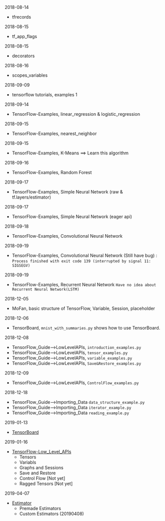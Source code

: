 2018-08-14 
* tfrecords

2018-08-15 
* tf_app_flags

2018-08-15 
* decorators

2018-08-16
* scopes_variables

2018-09-09 
* tensorflow tutorials, examples 1

2018-09-14
* TensorFlow-Examples, linear_regression & logistic_regression

2018-09-15
* TensorFlow-Examples, nearest_neighbor

2018-09-15
* TensorFlow-Examples, K-Means ==> Learn this algorithm

2018-09-16
* TensorFlow-Examples, Random Forest

2018-09-17
* TensorFlow-Examples, Simple Neural Network (raw & tf.layers/estimator)

2018-09-17
* TensorFlow-Examples, Simple Neural Network (eager api)

2018-09-18
* TensorFlow-Examples, Convolutional Neural Network

2018-09-19 
* TensorFlow-Examples, Convolutional Neural Network (Still have bug) :
`Process finished with exit code 139 (interrupted by signal 11: SIGSEGV)`

2018-09-19 
* TensorFlow-Examples, Recurrent Neural Network `Have no idea about Recurrent Neural Network(LSTM)`

2018-12-05 
* MoFan, basic structure of TensorFlow, Variable, Session, placeholder

2018-12-06  
* TensorBoard, `mnist_with_summaries.py` shows how to use TensorBoard.

2018-12-08
* TensorFlow_Guide-->LowLevelAPIs, `introduction_examples.py`  <br />
* TensorFlow_Guide-->LowLevelAPIs, `tensor_examples.py`        <br />
* TensorFlow_Guide-->LowLevelAPIs, `variable_examples.py`      <br />
* TensorFlow_Guide-->LowLevelAPIs, `Save&Restore_examples.py`  <br />

2018-12-09
* TensorFlow_Guide-->LowLevelAPIs, `ControlFlow_examples.py`    <br />

2018-12-18
* TensorFlow_Guide-->Importing_Data `data_structure_example.py` <br />
* TensorFlow_Guide-->Importing_Data `iterator_example.py`       <br />
* TensorFlow_Guide-->Importing_Data `reading_example.py`        <br />

2019-01-13
* [TensorBoard](https://www.tensorflow.org/guide/summaries_and_tensorboard)

2019-01-16
* [TensorFlow-Low_Level_APIs](https://www.tensorflow.org/guide/low_level_intro)
    - Tensors
    - Variabls
    - Graphs and Sessions
    - Save and Restore
    - Control Flow [Not yet]
    - Ragged Tensors [Not yet]

2019-04-07
* [Estimator](https://www.tensorflow.org/guide/estimators)
    - Premade Estimators
    - Custom Estimators (20190408)
